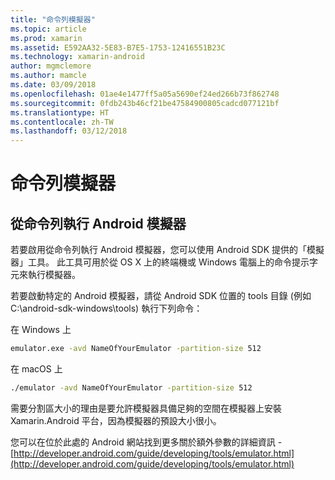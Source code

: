 ```yaml
---
title: "命令列模擬器"
ms.topic: article
ms.prod: xamarin
ms.assetid: E592AA32-5E83-B7E5-1753-12416551B23C
ms.technology: xamarin-android
author: mgmclemore
ms.author: mamcle
ms.date: 03/09/2018
ms.openlocfilehash: 01ae4e1477ff5a05a5690ef24ed266b73f862748
ms.sourcegitcommit: 0fdb243b46cf21be47584900805cadcd077121bf
ms.translationtype: HT
ms.contentlocale: zh-TW
ms.lasthandoff: 03/12/2018
---
```

# <a name="command-line-emulator"></a>命令列模擬器


## <a name="running-the-android-emulator-from-the-command-line"></a>從命令列執行 Android 模擬器

若要啟用從命令列執行 Android 模擬器，您可以使用 Android SDK 提供的「模擬器」工具。 此工具可用於從 OS X 上的終端機或 Windows 電腦上的命令提示字元來執行模擬器。

若要啟動特定的 Android 模擬器，請從 Android SDK 位置的 tools 目錄 (例如 C:\android-sdk-windows\tools) 執行下列命令：

在 Windows 上

```cmd
emulator.exe -avd NameOfYourEmulator -partition-size 512
```

在 macOS 上

```bash
./emulator -avd NameOfYourEmulator -partition-size 512
```

需要分割區大小的理由是要允許模擬器具備足夠的空間在模擬器上安裝 Xamarin.Android 平台，因為模擬器的預設大小很小。

您可以在位於此處的 Android 網站找到更多關於額外參數的詳細資訊 - [http://developer.android.com/guide/developing/tools/emulator.html](http://developer.android.com/guide/developing/tools/emulator.html)
